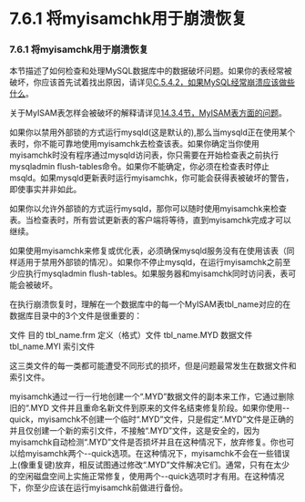 #  **7.6.1 将myisamchk用于崩溃恢复**

### **7.6.1 将myisamchk用于崩溃恢复**

本节描述了如何检查和处理MySQL数据库中的数据破坏问题。如果你的表经常被破坏，你应该首先试着找出原因，请详见[C.5.4.2，如果MySQL经常崩溃应该做些什么](../Appendix_C/C.05.04_Administration-Related_Issues.md)。

关于MyISAM表怎样会被破坏的解释请详见[14.3.4节，MyISAM表方面的问题](../Chapter_14/14.03.04_MyISAM_Table_Problems.md)。

如果你以禁用外部锁的方式运行mysqld(这是默认的),那么当mysqld正在使用某个表时，你不能可靠地使用myisamchk去检查该表。如果你确定当你使用myisamchk时没有程序通过mysqld访问表，你只需要在开始检查表之前执行mysqladmin flush-tables命令。如果你不能确定，你必须在检查表时停止msqld。如果mysqld更新表时运行myisamchk，你可能会获得表被破坏的警告，即使事实并非如此。

如果你以允许外部锁的方式运行mysqld，那你可以随时使用myisamchk来检查表。当检查表时，所有尝试更新表的客户端将等待，直到myisamchk完成才可以继续。

如果使用myisamchk来修复或优化表，必须确保mysqld服务没有在使用该表（同样适用于禁用外部锁的情况）。如果你不停止mysqld，在运行myisamchk之前至少应执行mysqladmin flush-tables。如果服务器和myisamchk同时访问表，表可能会被破坏。

在执行崩溃恢复时，理解在一个数据库中的每一个MyISAM表tbl_name对应的在数据库目录中的3个文件是很重要的：

文件	目的
tbl_name.frm	定义（格式）文件
tbl_name.MYD	数据文件
tbl_name.MYI	索引文件

这三类文件的每一类都可能遭受不同形式的损坏，但是问题最常发生在数据文件和索引文件。

myisamchk通过一行一行地创建一个“.MYD”数据文件的副本来工作，它通过删除旧的“.MYD 文件并且重命名新文件到原来的文件名结束修复阶段。如果你使用--quick，myisamchk不创建一个临时“.MYD”文件，只是假定“.MYD”文件是正确的并且仅创建一个新的索引文件，不接触“.MYD”文件，这是安全的，因为myisamchk自动检测“.MYD”文件是否损坏并且在这种情况下，放弃修复。你也可以给myisamchk两个--quick选项。在这种情况下，myisamchk不会在一些错误上(像重复键)放弃，相反试图通过修改“.MYD”文件解决它们。通常，只有在太少的空闲磁盘空间上实施正常修复，使用两个--quick选项时才有用。在这种情况下，你至少应该在运行myisamchk前做进行备份。